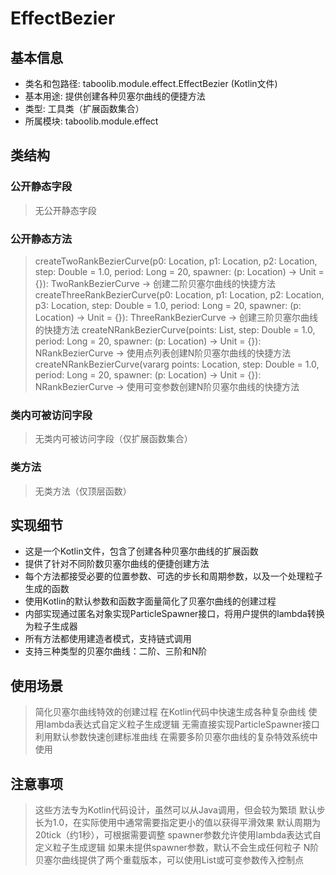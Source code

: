 # EffectBezier

## 基本信息
- 类名和包路径: taboolib.module.effect.EffectBezier (Kotlin文件)
- 基本用途: 提供创建各种贝塞尔曲线的便捷方法
- 类型: 工具类（扩展函数集合）
- 所属模块: taboolib.module.effect

## 类结构

### 公开静态字段
> 无公开静态字段

### 公开静态方法
> createTwoRankBezierCurve(p0: Location, p1: Location, p2: Location, step: Double = 1.0, period: Long = 20, spawner: (p: Location) -> Unit = {}): TwoRankBezierCurve -> 创建二阶贝塞尔曲线的快捷方法
> createThreeRankBezierCurve(p0: Location, p1: Location, p2: Location, p3: Location, step: Double = 1.0, period: Long = 20, spawner: (p: Location) -> Unit = {}): ThreeRankBezierCurve -> 创建三阶贝塞尔曲线的快捷方法
> createNRankBezierCurve(points: List<Location>, step: Double = 1.0, period: Long = 20, spawner: (p: Location) -> Unit = {}): NRankBezierCurve -> 使用点列表创建N阶贝塞尔曲线的快捷方法
> createNRankBezierCurve(vararg points: Location, step: Double = 1.0, period: Long = 20, spawner: (p: Location) -> Unit = {}): NRankBezierCurve -> 使用可变参数创建N阶贝塞尔曲线的快捷方法

### 类内可被访问字段
> 无类内可被访问字段（仅扩展函数集合）

### 类方法
> 无类方法（仅顶层函数）

## 实现细节
- 这是一个Kotlin文件，包含了创建各种贝塞尔曲线的扩展函数
- 提供了针对不同阶数贝塞尔曲线的便捷创建方法
- 每个方法都接受必要的位置参数、可选的步长和周期参数，以及一个处理粒子生成的函数
- 使用Kotlin的默认参数和函数字面量简化了贝塞尔曲线的创建过程
- 内部实现通过匿名对象实现ParticleSpawner接口，将用户提供的lambda转换为粒子生成器
- 所有方法都使用建造者模式，支持链式调用
- 支持三种类型的贝塞尔曲线：二阶、三阶和N阶

## 使用场景
> 简化贝塞尔曲线特效的创建过程
> 在Kotlin代码中快速生成各种复杂曲线
> 使用lambda表达式自定义粒子生成逻辑
> 无需直接实现ParticleSpawner接口
> 利用默认参数快速创建标准曲线
> 在需要多阶贝塞尔曲线的复杂特效系统中使用

## 注意事项
> 这些方法专为Kotlin代码设计，虽然可以从Java调用，但会较为繁琐
> 默认步长为1.0，在实际使用中通常需要指定更小的值以获得平滑效果
> 默认周期为20tick（约1秒），可根据需要调整
> spawner参数允许使用lambda表达式自定义粒子生成逻辑
> 如果未提供spawner参数，默认不会生成任何粒子
> N阶贝塞尔曲线提供了两个重载版本，可以使用List或可变参数传入控制点

